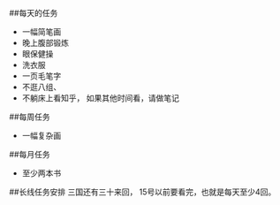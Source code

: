 ##每天的任务
* 一幅简笔画
* 晚上腹部锻炼
* 眼保健操
* 洗衣服
* 一页毛笔字
* 不逛八组、
* 不躺床上看知乎， 如果其他时间看，请做笔记

##每周任务
* 一幅复杂画

##每月任务
* 至少两本书

##长线任务安排
三国还有三十来回， 15号以前要看完，也就是每天至少4回。
